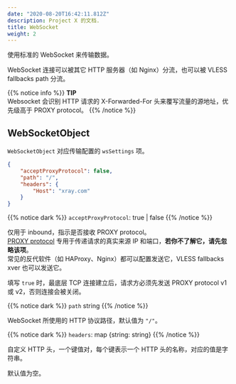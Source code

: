 ```yaml
---
date: "2020-08-20T16:42:11.812Z"
description: Project X 的文档.
title: WebSocket
weight: 2
---
```


使用标准的 WebSocket 来传输数据。

WebSocket 连接可以被其它 HTTP 服务器（如 Nginx）分流，也可以被 VLESS fallbacks path 分流。

{{% notice info %}}
**TIP**\
Websocket 会识别 HTTP 请求的 X-Forwarded-For 头来覆写流量的源地址，优先级高于 PROXY protocol。
 {{% /notice %}}

## WebSocketObject

`WebSocketObject` 对应传输配置的 `wsSettings` 项。

```json
{
    "acceptProxyProtocol": false,
    "path": "/",
    "headers": {
        "Host": "xray.com"
    }
}
```

{{% notice dark %}} `acceptProxyProtocol`: true | false {{% /notice %}}

仅用于 inbound，指示是否接收 PROXY protocol。<br />
[PROXY protocol](https://www.haproxy.org/download/2.2/doc/proxy-protocol.txt) 专用于传递请求的真实来源 IP 和端口，**若你不了解它，请先忽略该项**。<br />
常见的反代软件（如 HAProxy、Nginx）都可以配置发送它，VLESS fallbacks xver 也可以发送它。

填写 `true` 时，最底层 TCP 连接建立后，请求方必须先发送 PROXY protocol v1 或 v2，否则连接会被关闭。

{{% notice dark %}} `path` string {{% /notice %}}

WebSocket 所使用的 HTTP 协议路径，默认值为 `"/"`。

{{% notice dark %}} `headers`: map \{string: string\} {{% /notice %}}

自定义 HTTP 头，一个键值对，每个键表示一个 HTTP 头的名称，对应的值是字符串。

默认值为空。
